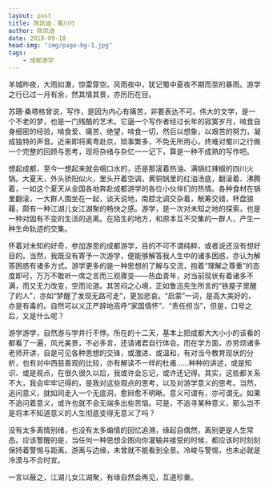 ```yaml
---
layout: post
title: 陈凯迪：蜀川行
author: 陈凯迪
date: 2018-09-18
head-img: "img/page-bg-1.jpg"
tags:
    - 成都游学
---
```


羊城昨夜，大雨如瀑，惊雷穿空。风雨夜中，犹记蜀中夏夜不期而至的暴雨。游学之行已过一月有余，然其情其景，亦历历在目。

苏珊·桑塔格曾说，写作，是因为内心有痛苦，非要表达不可。伟大的文学，是一个不老的梦，也是一门残酷的艺术。它逼一个写作者经过长年的寂寞岁月，啃食自身细密的经验，啃食爱、痛苦、绝望，啃食一切，然后以想象，以艰苦的努力，凝成独特的声音。近来即将离粤赴京，琐事繁多，不免无所用心，终难对蜀川之行做一个完整的回顾与思考，现将杂绪与杂忆一一记下，算是一种不成熟的写作吧。

想起成都，至今一想起来就会咽口水的，还是那滚着热油、满锅红辣椒的四川火锅。大夏天，外头骄阳似火，里头开着空调，黄铜锅里的红油汤底，翻滚着、沸腾着，一如这个夏天从全国各地奔赴成都游学的各位小伙伴们的热情。各种食材在锅里翻滚，一大群人围坐在一起，谈天说地，南腔北调交杂着，觥筹交错，杯盘狼藉，颇有一种江湖儿女江湖聚的畅快之感。游学，是一次对未知之地的探索，也是一种对固有不变的生活的逃离。在陌生的地方，和原本互不交集的一群人，产生一种生命轨迹的交集。

怀着对未知的好奇，参加游思的成都游学，目的不可不谓纯粹，或者说还没有想好目的。当然，我既没有寄予一次游学，便能够解答我人生中的诸多困惑，亦认为解答困惑有诸多方式。游学更多的是一种思想的了解与交流，抱着“理解之尊重”的态度即可，万万不敢听一席之言而三观骤变——热血青年，对当前现状有着诸多不满，而又无力改变，空而论道。其苦闷之心境，正如鲁迅先生所言的“铁屋子里醒了的人”，亦如“梦醒了发现无路可走”，更加悲哀。“启蒙”一词，是高大美好的，亦是有毒的。自然可以义正严辞地高呼“家国情怀”、“责任担当”，但是，口号之后，又是什么呢？

游学游学，自然游与学并行不悖。所在的十二天，基本上把成都大大小小的该看的都看了一遍，风光美景，不必多言，还请诸君自行体会。而在学方面，亦劳烦诸多老师开讲，自是可见各种思想的交锋，或激进、或温和，有对当今教育现状的分析，也有对中西慈善观的比较，亦有解读不一样的杜甫……种种的讲述，或是知识、或是观点，在很久很久以后，我或许会忘记，或许还记得。其实，这些都关系不大，我会牢牢记得的，是我对这些观点的思考，以及对游学意义的思考。当然，追问意义，就如同走入一个无底洞，愈辩愈不明晰。意义可谓有，亦可谓无。如果不追问着意义，或许也就不会无端多出些苦恼。可是，不追寻某种意义，那么岂不是将本不知道意义的人生彻底变得无意义了吗？

没有太多离情别绪，也没有太多煽情的回忆追溯，缘起自偶然，离别更是人生常态。应该警醒的是，当任何一种思想企图向你灌输并接受的时候，都应该时时刻刻保持着警惕与距离。游离与边缘，未曾就不能看到全景。冷峻与警惕，也未必就是冷漠与不合时宜。

一言以蔽之，江湖儿女江湖聚，有缘自然会再见，互道珍重。
